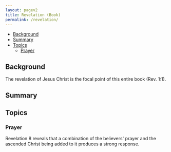 ```yaml
---
layout: pagev2
title: Revelation (Book)
permalink: /revelation/
---
```

- [Background](#background)
- [Summary](#summary)
- [Topics](#topics)
  - [Prayer](#prayer)

## Background

The revelation of Jesus Christ is the focal point of this entire book (Rev. 1:1). 

## Summary

## Topics

### Prayer

Revelation 8 reveals that a combination of the believers' prayer and the ascended Christ being added to it produces a strong response. 